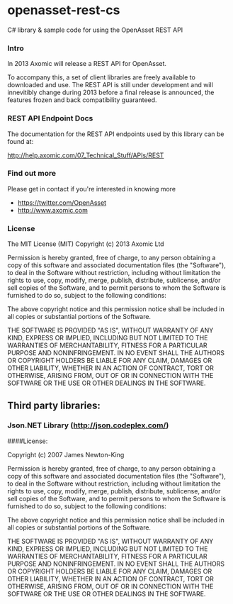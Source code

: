 openasset-rest-cs
=================

C# library &amp; sample code for using the OpenAsset REST API

### Intro

In 2013 Axomic will release a REST API for OpenAsset.

To accompany this, a set of client libraries are freely available to downloaded and use. The REST API is still under development and will innevitibly change during 2013 before a final release is announced, the features frozen and back compatibility guaranteed.

### REST API Endpoint Docs

The documentation for the REST API endpoints used by this library can be found at:

http://help.axomic.com/07_Technical_Stuff/APIs/REST

### Find out more

Please get in contact if you're interested in knowing more

- https://twitter.com/OpenAsset
- http://www.axomic.com

### License

The MIT License (MIT)
Copyright (c) 2013 Axomic Ltd

Permission is hereby granted, free of charge, to any person obtaining a copy of this software and associated documentation files (the "Software"), to deal in the Software without restriction, including without limitation the rights to use, copy, modify, merge, publish, distribute, sublicense, and/or sell copies of the Software, and to permit persons to whom the Software is furnished to do so, subject to the following conditions:

The above copyright notice and this permission notice shall be included in all copies or substantial portions of the Software.

THE SOFTWARE IS PROVIDED "AS IS", WITHOUT WARRANTY OF ANY KIND, EXPRESS OR IMPLIED, INCLUDING BUT NOT LIMITED TO THE WARRANTIES OF MERCHANTABILITY, FITNESS FOR A PARTICULAR PURPOSE AND NONINFRINGEMENT. IN NO EVENT SHALL THE AUTHORS OR COPYRIGHT HOLDERS BE LIABLE FOR ANY CLAIM, DAMAGES OR OTHER LIABILITY, WHETHER IN AN ACTION OF CONTRACT, TORT OR OTHERWISE, ARISING FROM, OUT OF OR IN CONNECTION WITH THE SOFTWARE OR THE USE OR OTHER DEALINGS IN THE SOFTWARE.


## Third party libraries:

### Json.NET Library (http://json.codeplex.com/)
####License:

Copyright (c) 2007 James Newton-King

Permission is hereby granted, free of charge, to any person obtaining a copy of this
software and associated documentation files (the "Software"), to deal in the Software
without restriction, including without limitation the rights to use, copy, modify,
merge, publish, distribute, sublicense, and/or sell copies of the Software, and to
permit persons to whom the Software is furnished to do so, subject to the following
conditions:

The above copyright notice and this permission notice shall be included in all copies
or substantial portions of the Software.

THE SOFTWARE IS PROVIDED "AS IS", WITHOUT WARRANTY OF ANY KIND, EXPRESS OR IMPLIED,
INCLUDING BUT NOT LIMITED TO THE WARRANTIES OF MERCHANTABILITY, FITNESS FOR A
PARTICULAR PURPOSE AND NONINFRINGEMENT. IN NO EVENT SHALL THE AUTHORS OR COPYRIGHT
HOLDERS BE LIABLE FOR ANY CLAIM, DAMAGES OR OTHER LIABILITY, WHETHER IN AN ACTION OF
CONTRACT, TORT OR OTHERWISE, ARISING FROM, OUT OF OR IN CONNECTION WITH THE SOFTWARE
OR THE USE OR OTHER DEALINGS IN THE SOFTWARE.